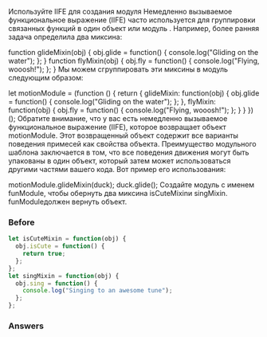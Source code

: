 Используйте IIFE для создания модуля
Немедленно вызываемое функциональное выражение (IIFE) часто используется для группировки связанных функций в один объект или модуль . Например, более ранняя задача определила два миксина:

function glideMixin(obj) {
  obj.glide = function() {
    console.log("Gliding on the water");
  };
}
function flyMixin(obj) {
  obj.fly = function() {
    console.log("Flying, wooosh!");
  };
}
Мы можем сгруппировать эти миксины в модуль следующим образом:

let motionModule = (function () {
  return {
    glideMixin: function(obj) {
      obj.glide = function() {
        console.log("Gliding on the water");
      };
    },
    flyMixin: function(obj) {
      obj.fly = function() {
        console.log("Flying, wooosh!");
      };
    }
  }
})();
Обратите внимание, что у вас есть немедленно вызываемое функциональное выражение (IIFE), которое возвращает объект motionModule. Этот возвращенный объект содержит все варианты поведения примесей как свойства объекта. Преимущество модульного шаблона заключается в том, что все поведения движения могут быть упакованы в один объект, который затем может использоваться другими частями вашего кода. Вот пример его использования:

motionModule.glideMixin(duck);
duck.glide();
Создайте модуль с именем funModule, чтобы обернуть два миксина isCuteMixinи singMixin. funModuleдолжен вернуть объект.

### Before
```javascript
let isCuteMixin = function(obj) {
  obj.isCute = function() {
    return true;
  };
};
let singMixin = function(obj) {
  obj.sing = function() {
    console.log("Singing to an awesome tune");
  };
};
```
### Answers
```javascript

```
